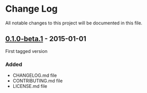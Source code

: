 # Change Log
All notable changes to this project will be documented in this file.


## [0.1.0-beta.1](https://github.com/AsgardCms/Setting/releases/tag/0.1.0-beta.1) - 2015-01-01

First tagged version

### Added
- CHANGELOG.md file
- CONTRIBUTING.md file
- LICENSE.md file
